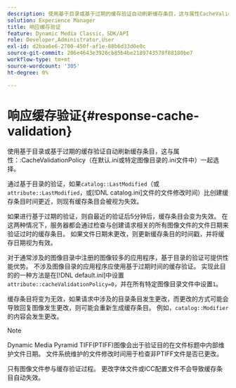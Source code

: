 ```yaml
---
description: 使用基于目录或基于过期的缓存验证自动刷新缓存条目，这与属性CacheValidationPolicy（在默认.ini或特定图像目录的.ini文件中）一起选择。
solution: Experience Manager
title: 响应缓存验证
feature: Dynamic Media Classic，SDK/API
role: Developer,Administrator,User
exl-id: d2baa6e6-2700-450f-af1e-88b6d33d0e0c
source-git-commit: 206e4643e3926cb85b4be2189743578f88180be7
workflow-type: tm+mt
source-wordcount: '305'
ht-degree: 0%

---
```


# 响应缓存验证{#response-cache-validation}

使用基于目录或基于过期的缓存验证自动刷新缓存条目，这与属性：:CacheValidationPolicy（在默认.ini或特定图像目录的.ini文件中）一起选择。

通过基于目录的验证，如果`catalog::LastModified`（或`attribute::LastModified`，或[!DNL catalog.ini]文件的文件修改时间）比创建缓存条目时间更近，则现有缓存条目会被视为失效。

如果进行基于过期的验证，则自最近的验证后5分钟后，缓存条目会变为失效。 在这两种情况下，服务器都会通过检查与创建请求相关的所有图像文件的文件日期来验证过时的缓存条目。 如果文件日期未更改，则更新缓存条目的时间戳，并将缓存日期视为有效。

对于通常涉及的图像目录中注册的图像较多的应用程序，基于目录的验证可提供性能优势。 不涉及图像目录的应用程序应使用基于过期时间的缓存验证。 实现此目的的一种方法是在[!DNL default.ini]中设置`attribute::cacheValidationPolicy=0`，并在所有特定图像目录文件中设置`1`。

缓存条目将变为无效，如果请求中涉及的目录条目发生更改，而更改的方式可能会导致回复图像发生更改，则可能会重新生成缓存条目。 例如，`catalog::Modifier`的内容会发生更改。

>[!NOTE]
>
>Dynamic Media Pyramid TIFF(PTIFF)图像会出于验证目的在文件标题中内部维护文件日期。 文件系统维护的文件修改时间用于检查非PTIFF文件是否已更改。

只有图像文件参与缓存验证过程。 更改字体文件或ICC配置文件不会导致缓存条目自动失效。
